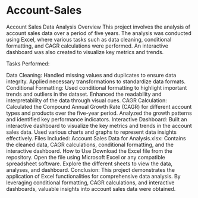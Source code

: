 # Account-Sales
Account Sales Data Analysis
Overview
This project involves the analysis of account sales data over a period of five years. The analysis was conducted using Excel, where various tasks such as data cleaning, conditional formatting, and CAGR calculations were performed. An interactive dashboard was also created to visualize key metrics and trends.

Tasks Performed:

Data Cleaning:
Handled missing values and duplicates to ensure data integrity.
Applied necessary transformations to standardize data formats.
Conditional Formatting:
Used conditional formatting to highlight important trends and outliers in the dataset.
Enhanced the readability and interpretability of the data through visual cues.
CAGR Calculation:
Calculated the Compound Annual Growth Rate (CAGR) for different account types and products over the five-year period.
Analyzed the growth patterns and identified key performance indicators.
Interactive Dashboard:
Built an interactive dashboard to visualize the key metrics and trends in the account sales data.
Used various charts and graphs to represent data insights effectively.
Files Included:
Account Sales Data for Analysis.xlsx: Contains the cleaned data, CAGR calculations, conditional formatting, and the interactive dashboard.
How to Use
Download the Excel file from the repository.
Open the file using Microsoft Excel or any compatible spreadsheet software.
Explore the different sheets to view the data, analyses, and dashboard.
Conclusion:
This project demonstrates the application of Excel functionalities for comprehensive data analysis. By leveraging conditional formatting, CAGR calculations, and interactive dashboards, valuable insights into account sales data were obtained.

